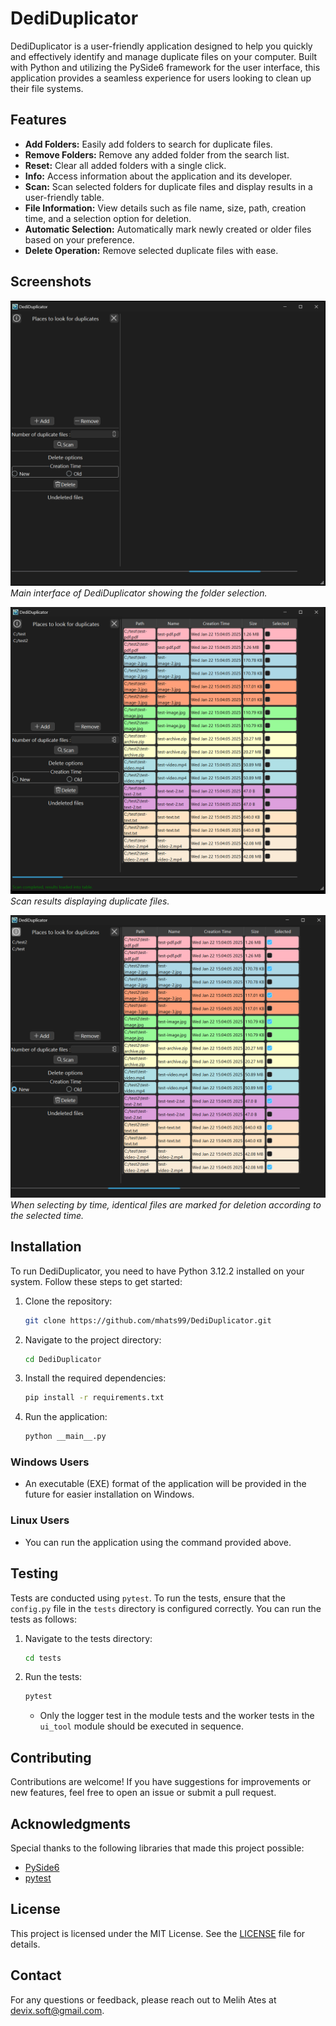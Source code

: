 # DediDuplicator

DediDuplicator is a user-friendly application designed to help you quickly and effectively identify and manage duplicate files on your computer. Built with Python and utilizing the PySide6 framework for the user interface, this application provides a seamless experience for users looking to clean up their file systems.

## Features

- **Add Folders:** Easily add folders to search for duplicate files.
- **Remove Folders:** Remove any added folder from the search list.
- **Reset:** Clear all added folders with a single click.
- **Info:** Access information about the application and its developer.
- **Scan:** Scan selected folders for duplicate files and display results in a user-friendly table.
- **File Information:** View details such as file name, size, path, creation time, and a selection option for deletion.
- **Automatic Selection:** Automatically mark newly created or older files based on your preference.
- **Delete Operation:** Remove selected duplicate files with ease.

## Screenshots

![Main Interface](image/main_window.png)
*Main interface of DediDuplicator showing the folder selection.*

![Scan Results](image/scan_window.png)
*Scan results displaying duplicate files.*

![Selection By Time Results](image/select_window.png)
*When selecting by time, identical files are marked for deletion according to the selected time.*

## Installation

To run DediDuplicator, you need to have Python 3.12.2 installed on your system. Follow these steps to get started:

1. Clone the repository:

   ```bash
   git clone https://github.com/mhats99/DediDuplicator.git
   ```

2. Navigate to the project directory:

   ```bash
   cd DediDuplicator
   ```

3. Install the required dependencies:

   ```bash
   pip install -r requirements.txt
   ```

4. Run the application:

   ```bash
   python __main__.py
   ```

### Windows Users

- An executable (EXE) format of the application will be provided in the future for easier installation on Windows.

### Linux Users

- You can run the application using the command provided above.

## Testing

Tests are conducted using `pytest`. To run the tests, ensure that the `config.py` file in the `tests` directory is configured correctly. You can run the tests as follows:

1. Navigate to the tests directory:

   ```bash
   cd tests
   ```

2. Run the tests:

   ```bash
   pytest
   ```

   - Only the logger test in the module tests and the worker tests in the `ui_tool` module should be executed in sequence.

## Contributing

Contributions are welcome! If you have suggestions for improvements or new features, feel free to open an issue or submit a pull request.

## Acknowledgments

Special thanks to the following libraries that made this project possible:

- [PySide6](https://pyside.org/)
- [pytest](https://pytest.org/)

## License

This project is licensed under the MIT License. See the [LICENSE](LICENSE) file for details.

## Contact

For any questions or feedback, please reach out to Melih Ates at <devix.soft@gmail.com>.
